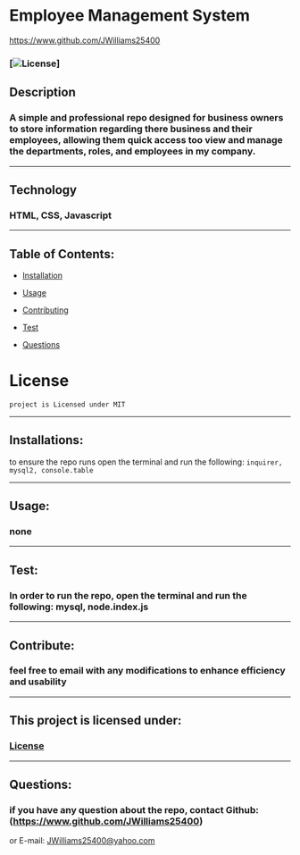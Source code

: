 # Employee Management System

https://www.github.com/JWilliams25400


### [![License](https://img.shields.io/badge/License-MIT-blue.svg)] 


## Description
### A simple and professional repo designed for business owners to store information regarding there business and their employees, allowing them quick access too view and manage the departments, roles, and employees in my company.
--------------------

## Technology
### HTML, CSS, Javascript
--------------------

## Table of Contents:


* [Installation](#installation)

* [Usage](#usage)

* [Contributing](#Contribute)

* [Test](#test)

* [Questions](#questions)

# License
    project is Licensed under MIT
--------------------


## Installations:
to ensure the repo runs open the terminal and run the following: 
```inquirer, mysql2, console.table```

--------------------

## Usage:
### none 
--------------------

## Test:
### In order to run the repo, open the terminal and run the following: mysql, node.index.js
--------------------

## Contribute:
### feel free to email with any modifications to enhance efficiency and usability
--------------------


## This project is licensed under: 
###  [License](#license)
--------------------


## Questions: 
### if you have any question about the repo, contact Github: (https://www.github.com/JWilliams25400)
or E-mail: JWilliams25400@yahoo.com